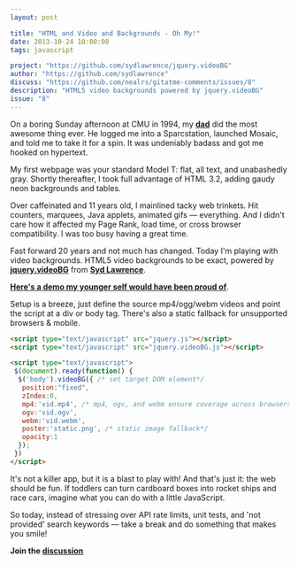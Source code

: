 ```yaml
---
layout: post

title: "HTML and Video and Backgrounds - Oh My!"
date: 2013-10-24 10:00:00
tags: javascript

project: "https://github.com/sydlawrence/jquery.videoBG"
author: "https://github.com/sydlawrence"
discuss: "https://github.com/nealrs/gitatme-comments/issues/8"
description: "HTML5 video backgrounds powered by jquery.videoBG"
issue: "8"
---
```

<p>On a boring Sunday afternoon at CMU in 1994, my <strong><a href="http://shyamsunder.org/about" title="pops" target="_blank">dad</a></strong> did the most awesome thing ever. He logged me into a Sparcstation, launched Mosaic, and told me to take it for a spin. It was undeniably badass and got me hooked on hypertext.</p>

<p>My first webpage was your standard Model T: flat, all text, and unabashedly gray. Shortly thereafter, I took full advantage of HTML 3.2, adding gaudy neon backgrounds and tables.</p>

<p>Over caffeinated and 11 years old, I mainlined tacky web trinkets. Hit counters, marquees, Java applets, animated gifs &mdash; everything. And I didn't care how it affected my Page Rank, load time, or cross browser compatibility. I was too busy having a great time.</p>

<p>Fast forward 20 years and not much has changed. Today I'm playing with video backgrounds. HTML5 video backgrounds to be exact, powered by <strong><a href="{{ page.project }}" target="_blank" title="jquery.videoBG">jquery.videoBG</a></strong> from <strong><a href="{{ page.author }}" target="_blank" title="Syd Lawrence">Syd Lawrence</a></strong>.</p>

<p><strong><a href="{{site.demo}}i8/index.html" target="_blank" title="HTML5 video background demo">Here's a demo my younger self would have been proud of</a></strong>.</p>

<p>Setup is a breeze, just define the source mp4/ogg/webm videos and point the script at a div or body tag. There's also a static fallback for unsupported browsers & mobile.</p>

```html
<script type="text/javascript" src="jquery.js"></script>
<script type="text/javascript" src="jquery.videoBG.js"></script>

<script type="text/javascript">
 $(document).ready(function() {
  $('body').videoBG({ /* set target DOM element*/
   position:"fixed",
   zIndex:0,
   mp4:'vid.mp4', /* mp4, ogv, and webm ensure coverage across browsers*/
   ogv:'vid.ogv',
   webm:'vid.webm',
   poster:'static.png', /* static image fallback*/
   opacity:1
  });
 })
</script>
```

<p>It's not a killer app, but it is a blast to play with! And that's just it: the web should be fun. If toddlers can turn cardboard boxes into rocket ships and race cars, imagine what you can do with a little JavaScript.</p>

<p>So today, instead of stressing over API rate limits, unit tests, and 'not provided' search keywords &mdash; take a break and do something that makes you smile!</p>

<p><strong>Join the <a class = "nodeco" href="{{ page.url }}#comments" title="Discuss this issue of Git @ Me online"><i class="icon-comments icon-large "></i> discussion</a></strong></p>
